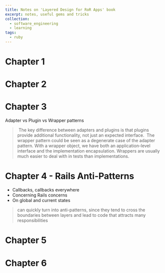 ```yaml
---
title: Notes on 'Layered Design for RoR Apps' book
excerpt: notes, useful gems and tricks
collection:
  - software_engineering
  - learning
tags:
  - ruby
---
```

# Chapter 1


# Chapter 2


# Chapter 3

Adapter vs Plugin vs Wrapper patterns
>  The key difference between adapters and plugins is that plugins provide additional functionality, not just an expected interface.
>  The wrapper pattern could be seen as a degenerate case of the adapter pattern. With a wrapper object, we have both an application-level interface and the implementation encapsulation. Wrappers are usually much easier to deal with in tests than implementations.

# Chapter 4 - Rails Anti-Patterns

- Callbacks, callbacks everywhere
- Concerning Rails concerns
- On global and current states
> can quickly turn into anti-patterns, since they tend to cross the boundaries between layers and lead to code that attracts many responsibilities

# Chapter 5

# Chapter 6